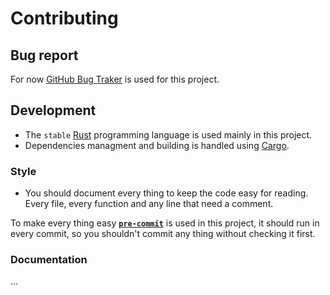 # Contributing

## Bug report
For now [GitHub Bug Traker](https://github.com/zer0-x/moadaly/issues) is used for this project.

## Development
- The `stable` [Rust](https://www.rust-lang.org/) programming language is used mainly in this project.
- Dependencies managment and building is handled using [Cargo](https://doc.rust-lang.org/stable/cargo/).

### Style
- You should document every thing to keep the code easy for reading. Every file, every function and any line that need a comment.

To make every thing easy [**`pre-commit`**](https://pre-commit.com/) is used in this project, it should run in every commit, so you shouldn't commit any thing without checking it first.

### Documentation
...
